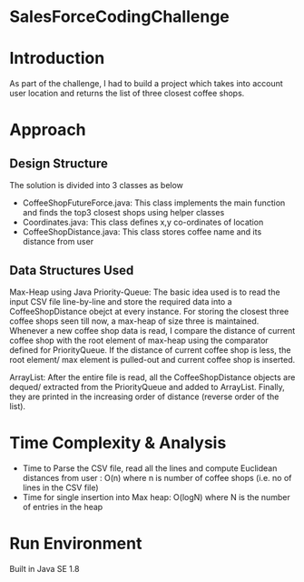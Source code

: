 # SalesForceCodingChallenge


# Introduction
As part of the challenge, I had to build a project which takes into account user location and returns the list of three closest coffee shops.

# Approach 

## Design Structure

The solution is divided into 3 classes as below
- CoffeeShopFutureForce.java: This class implements the main function and finds the top3 closest shops using helper classes
- Coordinates.java: This class defines x,y co-ordinates of location
- CoffeeShopDistance.java: This class stores coffee name and its distance from user

## Data Structures Used

Max-Heap using Java Priority-Queue: The basic idea used is to read the input CSV file line-by-line and store the required data into a CoffeeShopDistance obejct at every	instance. For storing the closest three coffee shops seen till now, a max-heap of  size three is maintained. Whenever a new coffee shop data is read, I compare the distance of current coffee shop with the root element of max-heap using the comparator defined for PriorityQueue. If the distance of current coffee shop is less, the root element/ max element is pulled-out and current coffee shop is inserted. 

ArrayList: After the entire file is read, all the CoffeeShopDistance objects are dequed/ extracted from the PriorityQueue and added to ArrayList. Finally, they are printed in the increasing order of distance (reverse order of the list).

# Time Complexity & Analysis 

- Time to Parse the CSV file, read all the lines and compute Euclidean distances from user : O(n) where n is number of coffee shops (i.e. no of lines in the CSV file)
- Time for single insertion into Max heap: O(logN) where N is the number of entries in the heap

# Run Environment  
Built in Java SE 1.8
